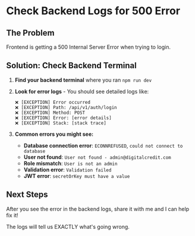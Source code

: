 # Check Backend Logs for 500 Error

## The Problem

Frontend is getting a 500 Internal Server Error when trying to login.

## Solution: Check Backend Terminal

1. **Find your backend terminal** where you ran `npm run dev`

2. **Look for error logs** - You should see detailed logs like:

   ```
   ❌ [EXCEPTION] Error occurred
   ❌ [EXCEPTION] Path: /api/v1/auth/login
   ❌ [EXCEPTION] Method: POST
   ❌ [EXCEPTION] Error: [error details]
   ❌ [EXCEPTION] Stack: [stack trace]
   ```

3. **Common errors you might see:**
   - **Database connection error**: `ECONNREFUSED`, `could not connect to database`
   - **User not found**: `User not found - admin@digitalcredit.com`
   - **Role mismatch**: `User is not an admin`
   - **Validation error**: `Validation failed`
   - **JWT error**: `secretOrKey must have a value`

## Next Steps

After you see the error in the backend logs, share it with me and I can help fix it!

The logs will tell us EXACTLY what's going wrong.
